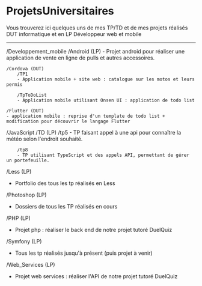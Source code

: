 # ProjetsUniversitaires

Vous trouverez ici quelques uns de mes TP/TD et de mes projets réalisés DUT informatique
et en LP Développeur web et mobile

--------------------------------------------------------------------------------------------
/Developpement_mobile
	/Android (LP)
	- Projet android pour réaliser une application de vente en ligne de pulls et
	autres accessoires.

	/Cordova (DUT)
		/TP1
		- Application mobile + site web : catalogue sur les motos et leurs permis

		/TpToDoList
		- Application mobile utilisant Onsen UI : application de todo list

	/Flutter (DUT)
	- application mobile : reprise d'un template de todo list + modification pour découvrir le langage Flutter

/JavaScript
	/TD (LP)
		/tp5
		- TP faisant appel à une api pour connaître la météo selon l'endroit souhaité.

		/tp8
		- TP utilisant TypeScript et des appels API, permettant de gérer un portefeuille.

/Less (LP)
- Portfolio des tous les tp réalisés en Less

/Photoshop (LP)
- Dossiers de tous les TP réalisés en cours

/PHP (LP)
- Projet php : réaliser le back end de notre projet tutoré DuelQuiz

/Symfony (LP)
- Tous les tp réalisés jusqu'à présent (puis projet à venir)

/Web_Services (LP)
- Projet web services : réaliser l'API de notre projet tutoré DuelQuiz

